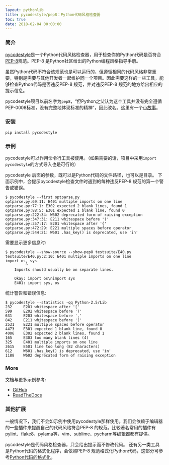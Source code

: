 ```yaml
---
layout: pythonlib
title: pycodestyle/pep8：Python代码风格检查器
toc: true
date: 2018-02-04 00:00:00
---
```


### 简介

[pycodestyle][github]是一个Python代码风格检查器，用于检查你的Python代码是否符合[PEP-8][pep8]规范。PEP-8 是Python社区给出的Python编程风格指导手册。

虽然Python代码不符合该规范也是可以运行的，但遵循相同的代码风格非常重要，特别是需要与其他开发者一起维护同一个项目。因此需要这样的一些工具，能够检查Python代码是否违反PEP-8 规范，并对违反PEP-8 规范的地方给出相应的提示信息。

pycodestyle项目以前名字为`pep8`，“但Python之父认为这个工具并没有完全遵循PEP-0008标准，没有完整地体现标准的精神”，因此改名。这里有一个[小故事][fun-story]。

### 安装

    pip install pycodestyle

### 示例

pycodestyle可以作用命令行工具被使用。（如果需要的话，项目中采用`import pycodestyle`的方式导入也是可行的）

pycodestyle 后面的参数，既可以是Python代码的文件路径，也可以是目录。
下面示例中，会提示pycodestyle检查文件时遇到的每种违反PEP-8 规范的第一个警告或错误。

    $ pycodestyle --first optparse.py
    optparse.py:69:11: E401 multiple imports on one line
    optparse.py:77:1: E302 expected 2 blank lines, found 1
    optparse.py:88:5: E301 expected 1 blank line, found 0
    optparse.py:222:34: W602 deprecated form of raising exception
    optparse.py:347:31: E211 whitespace before '('
    optparse.py:357:17: E201 whitespace after '{'
    optparse.py:472:29: E221 multiple spaces before operator
    optparse.py:544:21: W601 .has_key() is deprecated, use 'in'

需要显示更多信息时:

    $ pycodestyle --show-source --show-pep8 testsuite/E40.py
    testsuite/E40.py:2:10: E401 multiple imports on one line
    import os, sys
             ^
        Imports should usually be on separate lines.

        Okay: import os\nimport sys
        E401: import sys, os

统计警告和错误信息:

    $ pycodestyle --statistics -qq Python-2.5/Lib
    232     E201 whitespace after '['
    599     E202 whitespace before ')'
    631     E203 whitespace before ','
    842     E211 whitespace before '('
    2531    E221 multiple spaces before operator
    4473    E301 expected 1 blank line, found 0
    4006    E302 expected 2 blank lines, found 1
    165     E303 too many blank lines (4)
    325     E401 multiple imports on one line
    3615    E501 line too long (82 characters)
    612     W601 .has_key() is deprecated, use 'in'
    1188    W602 deprecated form of raising exception

### More

文档与更多示例参考:
* [GitHub][github]
* [ReadTheDocs][readthedocs]

### 其他扩展

一般情况下，我们不会如示例中使用pycodestyle那样使用。我们会依赖于编辑器的一些插件来提醒自己的代码风格符合PEP-8 的规范。比较著名常用的插件有[pylint][pylint]、[flake8][flake8]、[pylama][pylama]等，vim、sublime、pycharm等编辑器都有提供。

pycodestyle是代码风格检查器，只会给出提示而不修改代码。
还有另一类工具是Python代码的格式化程序，会依照PEP-8 规范格式化Python代码，这部分可参考[Python代码的格式化](./autopep8.html)。


[fun-story]: http://www.10tiao.com/html/262/201603/403312003/1.html
[pep8]: https://www.python.org/dev/peps/pep-0008/
[github]: https://github.com/PyCQA/pycodestyle
[readthedocs]: https://pycodestyle.readthedocs.io/en/latest/

[flake8]: https://github.com/PyCQA/flake8
[pylint]: https://github.com/PyCQA/pylint
[pylama]: https://github.com/klen/pylama
